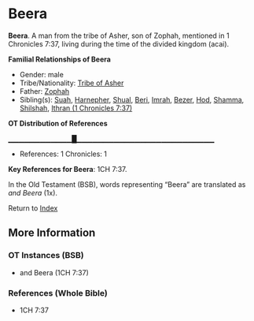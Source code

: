# Beera
**Beera**. 
A man from the tribe of Asher, son of Zophah, mentioned in 1 Chronicles 7:37, living during the time of the divided kingdom (acai). 




**Familial Relationships of Beera**


* Gender: male
* Tribe/Nationality: [Tribe of Asher](../../../groups/md/acai/Asher.md)
* Father: [Zophah](Zophah.md)
* Sibling(s): [Suah](Suah.md), [Harnepher](Harnepher.md), [Shual](Shual.md), [Beri](Beri.md), [Imrah](Imrah.md), [Bezer](Bezer.md), [Hod](Hod.md), [Shamma](Shamma.md), [Shilshah](Shilshah.md), [Ithran (1 Chronicles 7:37)](Ithran.2.md)


**OT Distribution of References**

▁▁▁▁▁▁▁▁▁▁▁▁█▁▁▁▁▁▁▁▁▁▁▁▁▁▁▁▁▁▁▁▁▁▁▁▁▁▁
* References: 1 Chronicles: 1



**Key References for Beera**: 
1CH 7:37. 


In the Old Testament (BSB), words representing “Beera” are translated as 
*and Beera* (1x). 




Return to [Index](00-Index.md)

## More Information

### OT Instances (BSB)

* and Beera (1CH 7:37)



### References (Whole Bible)

* 1CH 7:37



